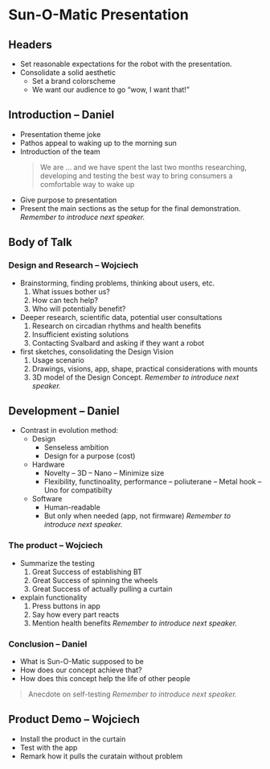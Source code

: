 # Sun-O-Matic Presentation

## Headers

- Set reasonable expectations for the robot with the presentation.
- Consolidate a solid aesthetic
   - Set a brand colorscheme
   - We want our audience to go “wow, I want that!” 

## Introduction – Daniel
- Presentation theme joke
- Pathos appeal to waking up to the morning sun
- Introduction of the team 
   > We are … and we have spent the last two months researching, developing and testing the best way to bring consumers a comfortable way to wake up
- Give purpose to presentation 
- Present the main sections as the setup for the final demonstration.
*Remember to introduce next speaker.*

## Body of Talk

### Design and Research – Wojciech

- Brainstorming, finding problems, thinking about users, etc.
   1. What issues bother us?
   2. How can tech help?
   3. Who will potentially benefit?
- Deeper research, scientific data, potential user consultations
   1. Research on circadian rhythms and health benefits
   2. Insufficient existing solutions
   3. Contacting Svalbard and asking if they want a robot
- first sketches, consolidating the Design Vision
   1. Usage scenario
   2. Drawings, visions, app, shape, practical considerations with mounts
   3. 3D model of the Design Concept.
*Remember to introduce next speaker.*

## Development – Daniel
- Contrast in evolution method:
   - Design 
      - Senseless ambition
      - Design for a purpose (cost)
   - Hardware
      - Novelty 
         – 3D
         – Nano
         – Minimize size
      - Flexibility, functinoality, performance
         – poliuterane 
         – Metal hook
        – Uno for compatibilty
   - Software
      - Human-readable
      - But only when needed (app, not firmware)
*Remember to introduce next speaker.*

### The product – Wojciech

- Summarize the testing
   1. Great Success of establishing BT
   2. Great Success of spinning the wheels
   3. Great Success of actually pulling a curtain
- explain functionality
   1. Press buttons in app
   2. Say how every part reacts
   3. Mention health benefits
*Remember to introduce next speaker.*

### Conclusion – Daniel
- What is Sun-O-Matic supposed to be 
- How does our concept achieve that?
- How does this concept help the life of other people 
> Anecdote on self-testing
*Remember to introduce next speaker.*

## Product Demo – Wojciech
- Install the product in the curtain
- Test with the app
- Remark how it pulls the curatain without problem
